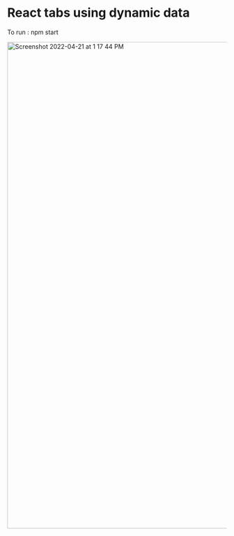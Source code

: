 # React tabs using dynamic data
To run :
   npm start
   
<img width="1117" alt="Screenshot 2022-04-21 at 1 17 44 PM" src="https://user-images.githubusercontent.com/12248665/164546695-10773a40-391c-4e75-a564-3addcbccff8c.png">
